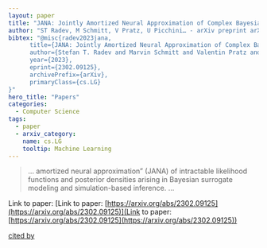 ```yaml
---
layout: paper
title: "JANA: Jointly Amortized Neural Approximation of Complex Bayesian Models"
author: "ST Radev, M Schmitt, V Pratz, U Picchini… - arXiv preprint arXiv …, 2023 - arxiv.org"
bibtex: "@misc{radev2023jana,
      title={JANA: Jointly Amortized Neural Approximation of Complex Bayesian Models}, 
      author={Stefan T. Radev and Marvin Schmitt and Valentin Pratz and Umberto Picchini and Ullrich Köthe and Paul-Christian Bürkner},
      year={2023},
      eprint={2302.09125},
      archivePrefix={arXiv},
      primaryClass={cs.LG}
}"
hero_title: "Papers"
categories:
  - Computer Science
tags:
  - paper
  - arxiv_category:
    name: cs.LG
    tooltip: Machine Learning
---
```

>… amortized neural approximation” (JANA) of intractable likelihood functions and posterior densities arising in Bayesian surrogate modeling and simulation-based inference. …

Link to paper: [Link to paper: [https://arxiv.org/abs/2302.09125](https://arxiv.org/abs/2302.09125)](Link to paper: [https://arxiv.org/abs/2302.09125](https://arxiv.org/abs/2302.09125))

[cited by](https://scholar.google.com/scholar?cites=9889389963876965867&as_sdt=5,44&sciodt=0,44&hl=en&num=20)
